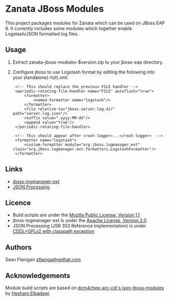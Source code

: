 Zanata JBoss Modules
====================

This project packages modules for Zanata which can be used on JBoss EAP 6.
It currently includes some modules which together enable Logstash/JSON
formatted log files.


Usage
-----

1. Extract zanata-jboss-modules-$version.zip to your jboss-eap directory.
2. Configure jboss to use Logstash format by editing the following into
   your standalone(-full).xml:

        <!-- This should replace the previous FILE handler -->
        <periodic-rotating-file-handler name="FILE" autoflush="true">
            <formatter>
                <named-formatter name="logstash"/>
            </formatter>
            <file relative-to="jboss.server.log.dir" path="server.log.json"/>
            <suffix value=".yyyy-MM-dd"/>
            <append value="true"/>
        </periodic-rotating-file-handler>

        <!-- This should appear after <root-logger>...</root-logger>  -->
        <formatter name="logstash">
            <custom-formatter module="org.jboss.logmanager.ext" class="org.jboss.logmanager.ext.formatters.LogstashFormatter"/>
        </formatter>


Links
-----

* [jboss-logmanager-ext](https://github.com/jamezp/jboss-logmanager-ext)
* [JSON Processing](https://jsonp.java.net/)


Licence
-------
* Build scripts are under the [Mozilla Public License, Version 1.1](http://www.mozilla.org/MPL/1.1/)
* jboss-logmanager-ext is under the [Apache License, Version 2.0](http://www.apache.org/licenses/LICENSE-2.0)
* JSON Processing (JSR 353 Reference Implementation) is under [CDDL+GPLv2 with classpath exception](https://jsonp.java.net/license.html)


Authors
-------
Sean Flanigan <sflaniga@redhat.com>


Acknowledgements
----------------

Module build scripts are based on [dcm4chee-arc-cdi's json-jboss-modules](https://github.com/dcm4che/dcm4chee-arc-cdi/tree/4.4.0.Beta1/json-jboss-modules) by [Hesham Elbadawi](https://github.com/Hesham-Elbadawi).
